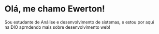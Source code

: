 # Olá, me chamo Ewerton!
Sou estudante de Análise e desenvolvimento de sistemas, e estou por aqui na DIO aprndendo mais sobre desenvolvimento web!
